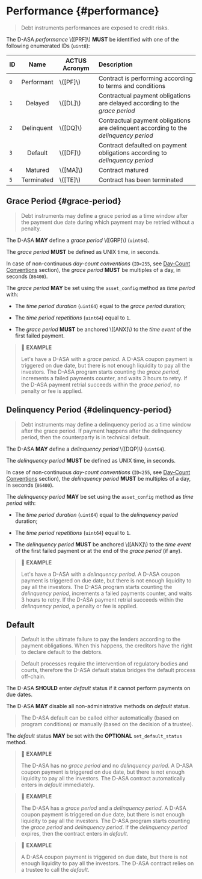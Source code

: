 # Performance {#performance}

> Debt instruments performances are exposed to credit risks.

The D-ASA *performance* \\([PRF]\\) **MUST** be identified with one of the following
enumerated IDs (`uint8`):

| ID  |    Name    | ACTUS Acronym | Description                                                                          |
|:----|:----------:|---------------|:-------------------------------------------------------------------------------------|
| `0` | Performant | \\([PF]\\)    | Contract is performing according to terms and conditions                             |
| `1` |  Delayed   | \\([DL]\\)    | Contractual payment obligations are delayed according to the *grace period*          |
| `2` | Delinquent | \\([DQ]\\)    | Contractual payment obligations are delinquent according to the *delinquency period* |
| `3` |  Default   | \\([DF]\\)    | Contract defaulted on payment obligations according to *delinquency period*          |
| `4` |  Matured   | \\([MA]\\)    | Contract matured                                                                     |
| `5` | Terminated | \\([TE]\\)    | Contract has been terminated                                                         |

## Grace Period {#grace-period}

> Debt instruments may define a grace period as a time window after the payment
> due date during which payment may be retried without a penalty.

The D-ASA **MAY** define a *grace period* \\([GRP]\\) (`uint64`).

The *grace period* **MUST** be defined as UNIX time, in seconds.

In case of non-continuous *day-count conventions* (`ID<255`, see [Day-Count Conventions](./day-count-convention.md)
section), the *grace period* **MUST** be multiples of a day, in seconds (`86400`).

The *grace period* **MAY** be set using the `asset_config` method as *time period*
with:

- The *time period duration* (`uint64`) equal to the *grace period* duration;

- The *time period repetitions* (`uint64`) equal to `1`.

- The *grace period* **MUST** be anchored \\([ANX]\\) to the *time event* of the
first failed payment.

> 📎 **EXAMPLE**
>
> Let's have a D-ASA with a *grace period*. A D-ASA coupon payment is triggered
> on due date, but there is not enough liquidity to pay all the investors. The D-ASA
> program starts counting the *grace period*, increments a failed payments counter,
> and waits 3 hours to retry. If the D-ASA payment retrial succeeds within the *grace
> period*, no penalty or fee is applied.

## Delinquency Period {#delinquency-period}

> Debt instruments may define a delinquency period as a time window after the grace
> period. If payment happens after the delinquency period, then the counterparty
> is in technical default.

The D-ASA **MAY** define a *delinquency period* \\([DQP]\\) (`uint64`).

The *delinquency period* **MUST** be defined as UNIX time, in seconds.

In case of non-continuous *day-count conventions* (`ID<255`, see [Day-Count Conventions](./day-count-convention.md)
section), the *delinquency period* **MUST** be multiples of a day, in seconds (`86400`).

The *delinquency period* **MAY** be set using the `asset_config` method as *time
period* with:

- The *time period duration* (`uint64`) equal to the *delinquency period* duration;

- The *time period repetitions* (`uint64`) equal to `1`.

- The *delinquency period* **MUST** be anchored \\([ANX]\\) to the *time event*
of the first failed payment or at the end of the *grace period* (if any).

> 📎 **EXAMPLE**
>
> Let's have a D-ASA with a *delinquency period*. A D-ASA coupon payment is triggered
> on due date, but there is not enough liquidity to pay all the investors. The D-ASA
> program starts counting the *delinquency period*, increments a failed payments
> counter, and waits 3 hours to retry. If the D-ASA payment retrial succeeds within
> the *delinquency period*, a penalty or fee is applied.

## Default

> Default is the ultimate failure to pay the lenders according to the payment obligations.
> When this happens, the creditors have the right to declare default to the debtors.

> Default processes require the intervention of regulatory bodies and courts, therefore
> the D-ASA default status bridges the default process off-chain.

The D-ASA **SHOULD** enter *default* status if it cannot perform payments on due
dates.

The D-ASA **MAY** disable all non-administrative methods on *default* status.

> The D-ASA default can be called either automatically (based on program conditions)
> or manually (based on the decision of a trustee).

The *default* status **MAY** be set with the **OPTIONAL** `set_default_status` method.

> 📎 **EXAMPLE**
>
> The D-ASA has no *grace period* and no *delinquency period*. A D-ASA coupon payment
> is triggered on due date, but there is not enough liquidity to pay all the investors.
> The D-ASA contract automatically enters in *default* immediately.

> 📎 **EXAMPLE**
>
> The D-ASA has a *grace period* and a *delinquency period*. A D-ASA coupon payment
> is triggered on due date, but there is not enough liquidity to pay all the investors.
> The D-ASA program starts counting the *grace period* and *delinquency period*.
> If the *delinquency period* expires, then the contract enters in *default*.

> 📎 **EXAMPLE**
>
> A D-ASA coupon payment is triggered on due date, but there is not enough liquidity
> to pay all the investors. The D-ASA contract relies on a trustee to call the *default*.
